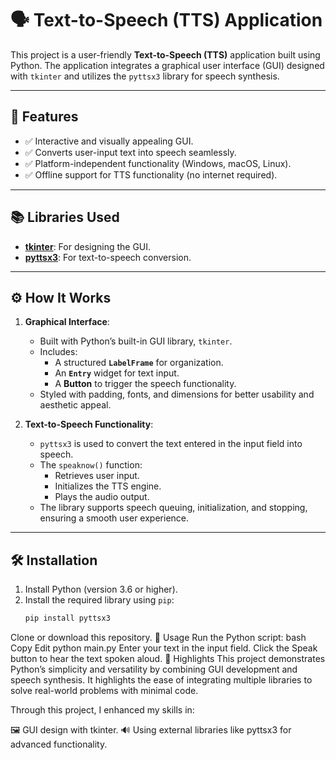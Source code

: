 # 🗣️ Text-to-Speech (TTS) Application

This project is a user-friendly **Text-to-Speech (TTS)** application built using Python. The application integrates a graphical user interface (GUI) designed with `tkinter` and utilizes the `pyttsx3` library for speech synthesis.

---

## 🌟 Features

- ✅ Interactive and visually appealing GUI.
- ✅ Converts user-input text into speech seamlessly.
- ✅ Platform-independent functionality (Windows, macOS, Linux).
- ✅ Offline support for TTS functionality (no internet required).

---

## 📚 Libraries Used

- **[tkinter](https://docs.python.org/3/library/tkinter.html)**: For designing the GUI.
- **[pyttsx3](https://pypi.org/project/pyttsx3/)**: For text-to-speech conversion.

---

## ⚙️ How It Works

1. **Graphical Interface**:
   - Built with Python’s built-in GUI library, `tkinter`.
   - Includes:
     - A structured **`LabelFrame`** for organization.
     - An **`Entry`** widget for text input.
     - A **Button** to trigger the speech functionality.
   - Styled with padding, fonts, and dimensions for better usability and aesthetic appeal.

2. **Text-to-Speech Functionality**:
   - `pyttsx3` is used to convert the text entered in the input field into speech.
   - The `speaknow()` function:
     - Retrieves user input.
     - Initializes the TTS engine.
     - Plays the audio output.
   - The library supports speech queuing, initialization, and stopping, ensuring a smooth user experience.

---

## 🛠️ Installation

1. Install Python (version 3.6 or higher).
2. Install the required library using `pip`:
   ```bash
   pip install pyttsx3
Clone or download this repository.
🚀 Usage
Run the Python script:
bash
Copy
Edit
python main.py
Enter your text in the input field.
Click the Speak button to hear the text spoken aloud.
📌 Highlights
This project demonstrates Python’s simplicity and versatility by combining GUI development and speech synthesis. It highlights the ease of integrating multiple libraries to solve real-world problems with minimal code.

Through this project, I enhanced my skills in:

🖼️ GUI design with tkinter.
🔊 Using external libraries like pyttsx3 for advanced functionality.
